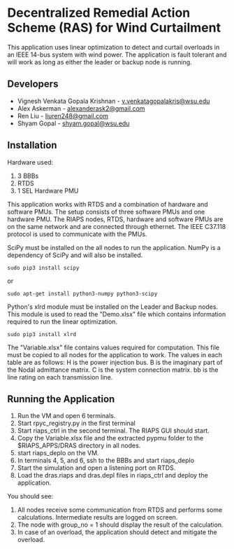 # Decentralized Remedial Action Scheme (RAS) for Wind Curtailment

This application uses linear optimization to detect and curtail overloads in an IEEE 14-bus system with wind power. The application is fault tolerant and will work as long as either the leader or backup node is running.

## Developers

- Vignesh Venkata Gopala Krishnan - v.venkatagopalakris@wsu.edu
- Alex Askerman - alexanderask2@gmail.com
- Ren Liu - liuren248@gmail.com
- Shyam Gopal - shyam.gopal@wsu.edu

## Installation

Hardware used:
  1. 3 BBBs
  2. RTDS
  3. 1 SEL Hardware PMU

This application works with RTDS and a combination of hardware and software PMUs. The setup consists of three software PMUs and one hardware PMU. The RIAPS nodes, RTDS, hardware and software PMUs are on the same network and are connected through ethernet. The IEEE C37.118 protocol is used to communicate with the PMUs. 

SciPy must be installed on the all nodes to run the application.  NumPy is a dependency of SciPy and will also be installed.

```
sudo pip3 install scipy
```

or

```
sudo apt-get install python3-numpy python3-scipy
```


Python's xlrd module must be installed on the Leader and Backup nodes. This module is used to read the "Demo.xlsx" file which contains information required to run the linear optimization.

```
sudo pip3 install xlrd
```

The "Variable.xlsx" file contains values required for computation. This file must be copied to all nodes for the application to work. The values in each table are as follows: H is the power injection bus. B is the imaginary part of the Nodal admittance matrix. C is the system connection matrix. bb is the line rating on each transmission line.

## Running the Application

  1. Run the VM and open 6 terminals.
  2. Start rpyc_registry.py in the first terminal
  3. Start riaps_ctrl in the second terminal. The RIAPS GUI should start.
  4. Copy the Variable.xlsx file and the extracted pypmu folder to the $RIAPS_APPS/DRAS directory in all nodes.
  5. start riaps_deplo on the VM.
  6. In terminals 4, 5, and 6, ssh to the BBBs and start riaps_deplo
  7. Start the simulation and open a listening port on RTDS.
  8. Load the dras.riaps and dras.depl files in riaps_ctrl and deploy the application.
 
 You should see:
  1. All nodes receive some communication from RTDS and performs some calculations. Intermediate results are logged on screen.
  2. The node with group_no = 1 should display the result of the calculation.
  3. In case of an overload, the application should detect and mitigate the overload.
